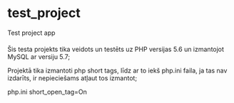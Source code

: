 # test_project
Test project app
####
Šis testa projekts tika veidots un testēts uz PHP versijas 5.6 un izmantojot MySQL ar versiju 5.7;

Projektā tika izmantoti php short tags, līdz ar to iekš php.ini faila, ja tas nav izdarīts, ir nepieciešams atļaut tos izmantot;

php.ini
	short_open_tag=On
